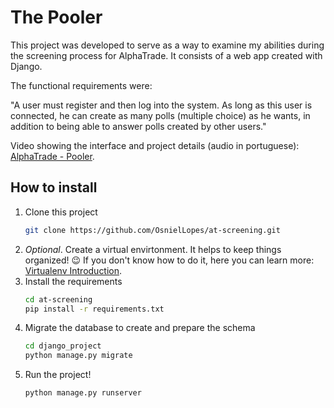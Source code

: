 # The Pooler

This project was developed to serve as a way to examine my abilities during the screening process for AlphaTrade. It consists of a web app created with Django.

The functional requirements were:

"A user must register and then log into the system. As long as this user is connected, he can create as many polls (multiple choice) as he wants, in addition to being able to answer polls created by other users."

Video showing the interface and project details (audio in portuguese): [AlphaTrade - Pooler](https://youtu.be/l12WKB68XOU).

## How to install
1. Clone this project
    ```bash
    git clone https://github.com/OsnielLopes/at-screening.git
    ```
2. _Optional_. Create a virtual envirtonment. It helps to keep things organized! 😉 If you don't know how to do it, here you can learn more: [Virtualenv Introduction](https://virtualenv.pypa.io/en/latest/user_guide.html#introduction).
3. Install the requirements
    ```bash
   cd at-screening
    pip install -r requirements.txt
    ```
4. Migrate the database to create and prepare the schema
    ```bash
   cd django_project
    python manage.py migrate
    ```
5. Run the project!
    ```bash
   python manage.py runserver
   ```
